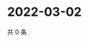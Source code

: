 # 2022-03-02

共 0 条

<!-- BEGIN WEIBO -->
<!-- 最后更新时间 Wed Mar 02 2022 11:15:18 GMT+0800 (China Standard Time) -->

<!-- END WEIBO -->
